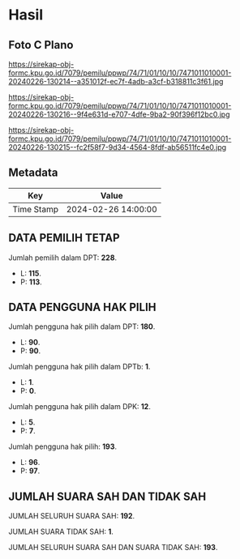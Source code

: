 # Hasil

## Foto C Plano

https://sirekap-obj-formc.kpu.go.id/7079/pemilu/ppwp/74/71/01/10/10/7471011010001-20240226-130214--a351012f-ec7f-4adb-a3cf-b318811c3f61.jpg

https://sirekap-obj-formc.kpu.go.id/7079/pemilu/ppwp/74/71/01/10/10/7471011010001-20240226-130216--9f4e631d-e707-4dfe-9ba2-90f396f12bc0.jpg

https://sirekap-obj-formc.kpu.go.id/7079/pemilu/ppwp/74/71/01/10/10/7471011010001-20240226-130215--fc2f58f7-9d34-4564-8fdf-ab56511fc4e0.jpg


## Metadata

| Key        | Value               |
| ---------- | ------------------- |
| Time Stamp | 2024-02-26 14:00:00 |


## DATA PEMILIH TETAP

Jumlah pemilih dalam DPT: **228**.
 * L: **115**.
 * P: **113**.

## DATA PENGGUNA HAK PILIH

Jumlah pengguna hak pilih dalam DPT: **180**.
 * L: **90**.
 * P: **90**.

Jumlah pengguna hak pilih dalam DPTb: **1**.
 * L: **1**.
 * P: **0**.

Jumlah pengguna hak pilih dalam DPK: **12**.
 * L: **5**.
 * P: **7**.

Jumlah pengguna hak pilih: **193**.
 * L: **96**.
 * P: **97**.

## JUMLAH SUARA SAH DAN TIDAK SAH

JUMLAH SELURUH SUARA SAH: **192**.

JUMLAH SUARA TIDAK SAH: **1**.

JUMLAH SELURUH SUARA SAH DAN SUARA TIDAK SAH: **193**.


